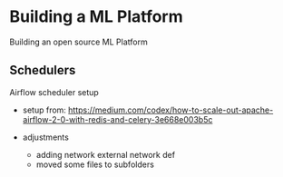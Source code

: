 # Building a ML Platform

Building an open source ML Platform

## Schedulers

Airflow scheduler setup

- setup from: https://medium.com/codex/how-to-scale-out-apache-airflow-2-0-with-redis-and-celery-3e668e003b5c

- adjustments
  - adding network external network def
  - moved some files to subfolders